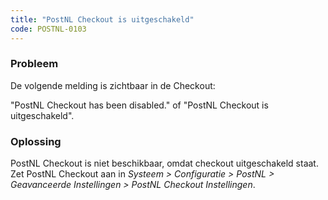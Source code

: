 ```yaml
---
title: "PostNL Checkout is uitgeschakeld"
code: POSTNL-0103
---
```



<p><h3>Probleem</h3></p><p>De volgende melding is zichtbaar in de Checkout:</p><p>"PostNL Checkout has been disabled." of "PostNL Checkout is uitgeschakeld".<br><h3>Oplossing</h3></p><p>PostNL Checkout is niet beschikbaar, omdat checkout uitgeschakeld staat. Zet PostNL Checkout aan in <em>Systeem &gt; Configuratie &gt; PostNL &gt; Geavanceerde Instellingen &gt; PostNL Checkout Instellingen</em>.</p>
